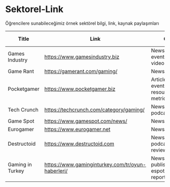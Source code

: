 # Sektorel-Link
Öğrencilere sunabileceğimiz örnek sektörel bilgi, link, kaynak paylaşımları

| Title            | Link                                              | Category                                                  | Importance (0-10) |
|------------------|---------------------------------------------------|-----------------------------------------------------------|-------------------|
| Games Industry   | https://www.gamesindustry.biz                     | News, academy, events, newslatters, video games jobs      | 8                 |
| Game Rant        | https://gamerant.com/gaming/                      | News, newslatters                                         | 5                 |
| Pocketgamer      | https://www.pocketgamer.biz                       | Articles, news, events, resources(research, metrics .etc) | 9                 |
| Tech Crunch      | https://techcrunch.com/category/gaming/           | News, newslatters, podcast, jobs                          | 10                |
| Game Spot        | https://www.gamespot.com/news/                    | News, forum                                               | 8                 |
| Eurogamer        | https://www.eurogamer.net                         | News                                                      | 8                 |
| Destructoid      | https://www.destructoid.com                       | News, forums, podcast, blog, reviews                      | 10                |
| Gaming in Turkey | https://www.gaminginturkey.com/tr/oyun-haberleri/ | News, game publishing, game & espot ajans, sector report  | 10                |
